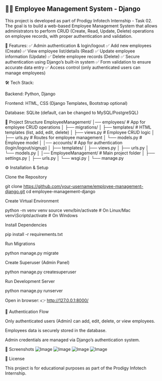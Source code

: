 👨‍💼 Employee Management System - Django
---------------------------------------

This project is developed as part of Prodigy Infotech Internship - Task 02.
The goal is to build a web-based Employee Management System that allows administrators to perform CRUD (Create, Read, Update, Delete) operations on employee records, with proper authentication and validation.

🚀 Features:
✅ Admin authentication & login/logout
✅ Add new employees (Create)
✅ View employee list/details (Read)
✅ Update employee information (Update)
✅ Delete employee records (Delete)
✅ Secure authentication using Django’s built-in system
✅ Form validation to ensure accurate data entry
✅ Access control (only authenticated users can manage employees)

🛠️ Tech Stack:

Backend: Python, Django

Frontend: HTML, CSS (Django Templates, Bootstrap optional)

Database: SQLite (default, can be changed to MySQL/PostgreSQL)

📂 Project Structure
EmployeeManagement/
│── employees/           # App for employee CRUD operations
│   ├── migrations/
│   ├── templates/       # HTML templates (list, add, edit, delete)
│   ├── views.py         # Employee CRUD logic
│   ├── urls.py          # Routes for employee management
│   └── models.py        # Employee model
│
│── accounts/            # App for authentication (login/logout/signup)
│   ├── templates/
│   ├── views.py
│   ├── urls.py
│   └── models.py
│
│── EmployeeManagement/  # Main project folder
│   ├── settings.py
│   ├── urls.py
│   └── wsgi.py
│
└── manage.py

⚙️ Installation & Setup

Clone the Repository

git clone https://github.com/your-username/employee-management-django.git
cd employee-management-django


Create Virtual Environment

python -m venv venv
source venv/bin/activate   # On Linux/Mac
venv\Scripts\activate      # On Windows


Install Dependencies

pip install -r requirements.txt


Run Migrations

python manage.py migrate


Create Superuser (Admin Panel)

python manage.py createsuperuser


Run Development Server

python manage.py runserver


Open in browser:
👉 http://127.0.0.1:8000/

🔐 Authentication Flow

Only authenticated users (Admin) can add, edit, delete, or view employees.

Employees data is securely stored in the database.

Admin credentials are managed via Django’s authentication system.

📸 Screenshots
![Image](https://github.com/user-attachments/assets/3e6686ba-2589-4af6-8ed8-6240d9bef36a)
![Image](https://github.com/user-attachments/assets/9a85d2c8-83c5-4517-81f7-ff208638e420)
![Image](https://github.com/user-attachments/assets/7ab95d42-542b-4065-b043-f4d7d050fa91)
![Image](https://github.com/user-attachments/assets/ab4b7245-a76d-4d92-8414-a6e06d8b283b)

📜 License

This project is for educational purposes as part of the Prodigy Infotech Internship.
